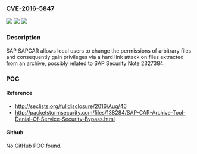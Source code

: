 ### [CVE-2016-5847](https://cve.mitre.org/cgi-bin/cvename.cgi?name=CVE-2016-5847)
![](https://img.shields.io/static/v1?label=Product&message=n%2Fa&color=blue)
![](https://img.shields.io/static/v1?label=Version&message=n%2Fa&color=blue)
![](https://img.shields.io/static/v1?label=Vulnerability&message=n%2Fa&color=brighgreen)

### Description

SAP SAPCAR allows local users to change the permissions of arbitrary files and consequently gain privileges via a hard link attack on files extracted from an archive, possibly related to SAP Security Note 2327384.

### POC

#### Reference
- http://seclists.org/fulldisclosure/2016/Aug/46
- http://packetstormsecurity.com/files/138284/SAP-CAR-Archive-Tool-Denial-Of-Service-Security-Bypass.html

#### Github
No GitHub POC found.


